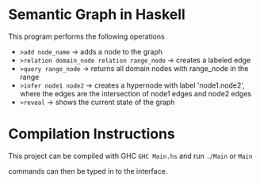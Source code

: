 # Semantic Graph in Haskell
This program performs the following operations
- `>add node_name` -> adds a node to the graph
- `>relation domain_node relation range_node` -> creates a labeled edge
- `>query range_node` -> returns all domain nodes with range_node in the range
- `>infer node1 node2` -> creates a hypernode with label 'node1.node2', where the edges are the intersection of node1 edges and node2 edges
- `>reveal` -> shows the current state of the graph

# Compilation Instructions
This project can be compiled with GHC 
`GHC Main.hs`
and run
`./Main` or `Main`

commands can then be typed in to the interface.
